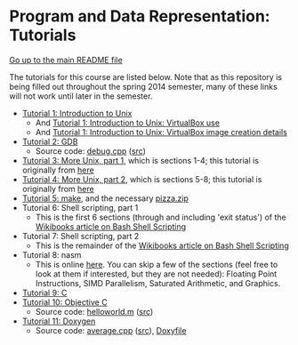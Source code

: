 Program and Data Representation: Tutorials
==========================================

[Go up to the main README file](../README.html)

The tutorials for this course are listed below. Note that as this repository is being filled out throughout the spring 2014 semester, many of these links will not work until later in the semester.

- [Tutorial 1: Introduction to Unix](01-intro-unix/index.html)
    - And [Tutorial 1: Introduction to Unix: VirtualBox use](01-intro-unix/virtual-box.html)
    - And [Tutorial 1: Introduction to Unix: VirtualBox image creation details](01-intro-unix/vb-image-details.html)
- [Tutorial 2: GDB](02-gdb/index.html)
    - Source code: [debug.cpp](02-gdb/debug.cpp.html) ([src](02-gdb/debug.cpp))
- [Tutorial 3: More Unix, part 1](03-04-more-unix/index.html), which is sections 1-4; this tutorial is originally from [here](http://www.ee.surrey.ac.uk/Teaching/Unix/)
- [Tutorial 4: More Unix, part 2](03-04-more-unix/index.html), which is sections 5-8; this tutorial is originally from [here](http://www.ee.surrey.ac.uk/Teaching/Unix/)
- [Tutorial 5: make](05-make/index.html), and the necessary [pizza.zip](05-make/pizza.zip)
- Tutorial 6: Shell scripting, part 1
    - This is the first 6 sections (through and including 'exit status') of the [Wikibooks article on Bash Shell Scripting](http://en.wikibooks.org/wiki/Bash_Shell_Scripting)
- Tutorial 7: Shell scripting, part 2
    - This is the remainder of the [Wikibooks article on Bash Shell Scripting](http://en.wikibooks.org/wiki/Bash_Shell_Scripting)
- Tutorial 8: nasm
    - This is online [here](http://cs.lmu.edu/~ray/notes/nasmexamples/).  You can skip a few of the sections (feel free to look at them if interested, but they are not needed): Floating Point Instructions, SIMD Parallelism, Saturated Arithmetic, and Graphics.
- [Tutorial 9: C](09-c/index.html)
- [Tutorial 10: Objective C](10-objc/index.html)
    - Source code: [helloworld.m](10-objc/helloworld.m.html) ([src](10-objc/helloworld.m))
- [Tutorial 11: Doxygen](11-doxygen/index.html)
    - Source code: [average.cpp](11-doxygen/average.cpp.html) ([src](11-doxygen/average.cpp)), [Doxyfile](11-doxygen/Doxyfile)
